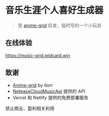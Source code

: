 # 音乐生涯个人喜好生成器

> 受 [anime-grid](https://github.com/itorr/anime-grid) 启发，临时写的一个小玩具

## 在线体验

https://music-grid.widcard.win

## 致谢

- [Anime-grid](https://github.com/itorr/anime-grid) by itorr
- [NeteaseCloudMusicApi](https://github.com/Binaryify/NeteaseCloudMusicApi) 提供的 API
- Vercel 和 Netlify 提供的免费部署服务

禁止商业、盈利相关利用


